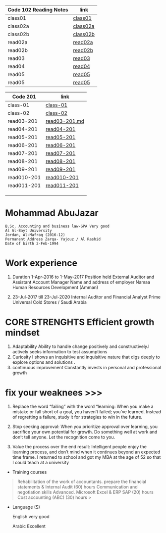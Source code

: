 

| Code 102 Reading Notes| link   |
| -----------| -----------------------|
| class01    |[class01](class01.md)   |
| class02a   |[class02a](class02a.md) |
| class02b   |[class02b](class02b.md) |
| read02a    |[read02a](read02a.md)   |
| read02b    |[read02b](read02b.md)   |
| read03     |[read03](read03.md)     |
| read04     |[read04](read04.md)     |
| read05     |[read05](read05.md)     |
| read05     |[read05](read05.md)     |



| Code 201       | link                             |
| ---------------| -------------------------------- |
|class-01        |[class-01](class-01.md)           |
|class-02        |[class-02](class-02.md)           |
|read03-201      |[read03-201.md](read03-201.md)    |
|read04-201      |[read04-201](read04-201.md)       |
|read05-201      |[read05-201](read05-201.md)       |
|read06-201      |[read06-201](read06-201.md)       |
|read07-201      |[read07-201](read07-201.md)       |
|read08-201      |[read08-201](read08-201.md)       |
|read09-201      |[read09-201](read09-201.md)       |
|read010-201     |[read010-201](read010-201.md)     |
|read011-201     |[read011-201 ](read011-201.md)                              |
|                |[]()                              |
|                |[]()                              |
|                |[]()                              |

# Mohammad AbuJazar
```
B.Sc. Accounting and business law-GPA Very good
Al Al-Bayt University
Jordan, Al-Mafraq (2016-12)
Permanent Address Zarqa- Yajouz / Al Rashid
Date of birth 2-Feb-1994
```
# Work experience
1. Duration 1-Apr-2016 to 1-May-2017
Position held External Auditor and Assistant Account Manager
Name and address of
employer
Namaa Human Resources Development (Amman)

2. 23-Jul-2017 till 23-Jul-2020
Internal Auditor and Financial Analyst 
Prime Universal Cold Stores / Saudi  Arabia

# CORE STRENGHTS Efficient growth mindset
1. Adaptability
   Ability to handle change positively and constructively.I actively seeks information to test assumptions 
2. Curiosity 
   I shows an inquisitive and inquisitive nature that digs deeply to explore options and solutions .
3. continuous improvement
   Constantly invests in personal and professional growth   
 
 # fix your weaknees >>>
1. Replace the word “failing” with the word “learning: When you make a mistake or fall short of a goal, you haven’t failed; you’ve learned. Instead of regretting a failure, study it for strategies to win in the future.

2. Stop seeking approval: When you prioritize approval over learning, you sacrifice your own potential for growth. Do something well at work and don’t tell anyone. Let the recognition come to you.

3. Value the process over the end result: Intelligent people enjoy the learning process, and don’t mind when it continues beyond an expected time frame. I returned to school and got my MBA at the age of 52 so that I could teach at a university
 

* Training courses 
> Rehabilitation of the work of accountants. prepare 
the financial statements & Internal Audit (60) hours
 Communication and negotiation skills Advanced.
 Microsoft Excel & ERP SAP (20) hours 
 Cost accounting (ABC) (30) hours >
 * Language (S)

    English very good 

    Arabic Excellent 